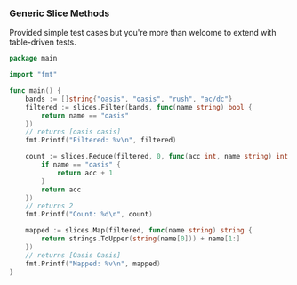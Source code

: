 ### Generic Slice Methods

Provided simple test cases but you're more than welcome to extend with table-driven tests.

```go
package main

import "fmt"

func main() {
    bands := []string{"oasis", "oasis", "rush", "ac/dc"}
	filtered := slices.Filter(bands, func(name string) bool {
		return name == "oasis"
	})
    // returns [oasis oasis]
	fmt.Printf("Filtered: %v\n", filtered)

	count := slices.Reduce(filtered, 0, func(acc int, name string) int {
		if name == "oasis" {
			return acc + 1
		}
		return acc
	})
    // returns 2
	fmt.Printf("Count: %d\n", count)

	mapped := slices.Map(filtered, func(name string) string {
		return strings.ToUpper(string(name[0])) + name[1:]
	})
    // returns [Oasis Oasis]
	fmt.Printf("Mapped: %v\n", mapped)
}
```
